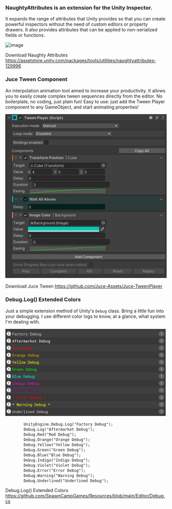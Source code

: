### NaughtyAttributes is an extension for the Unity Inspector.
It expands the range of attributes that Unity provides so that you can create powerful inspectors without the need of custom editors or property drawers. It also provides attributes that can be applied to non-serialized fields or functions.

![image](https://github.com/SpawnCampGames/Resources/assets/60554748/f7f744a0-1f3b-4ed9-9e30-4c383685cfe9)

Download Naughty Attributes
https://assetstore.unity.com/packages/tools/utilities/naughtyattributes-129996


### Juce Tween Component
An interpolation animation tool aimed to increase your productivity. It allows you to easily create complex tween sequences directly from the editor. No boilerplate, no coding, just plain fun!
Easy to use: just add the Tween Player component to any GameObject, and start animating properties!

![Screenshot](jucetween.png)

Download Juce Tween
https://github.com/Juce-Assets/Juce-TweenPlayer


### Debug.Log() Extended Colors
Just a simple extension method of Unity's `Debug` class. Bring a little fun into your debugging.
I use different color logs to know, at a glance, what system I'm dealing with.

![image](https://github.com/SpawnCampGames/Resources/blob/main/Editor/OneLinedDebugs.png?raw=true)

```        
        UnityEngine.Debug.Log("Factory Debug");
        Debug.Log("Aftermarket Debug");
        Debug.Red("Red Debug");
        Debug.Orange("Orange Debug");
        Debug.Yellow("Yellow Debug");
        Debug.Green("Green Debug");
        Debug.Blue("Blue Debug");
        Debug.Indigo("Indigo Debug");
        Debug.Violet("Violet Debug");
        Debug.Error("Error Debug");
        Debug.Warning("Warning Debug");
        Debug.Underlined("Underlined Debug");
```
Debug.Log() Extended Colors
https://github.com/SpawnCampGames/Resources/blob/main/Editor/Debug.cs




